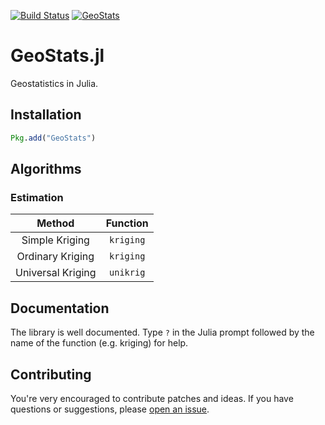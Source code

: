 [![Build Status](https://travis-ci.org/juliohm/GeoStats.jl.svg?branch=master)](https://travis-ci.org/juliohm/GeoStats.jl)
[![GeoStats](http://pkg.julialang.org/badges/GeoStats_nightly.svg)](http://pkg.julialang.org/?pkg=GeoStats&ver=nightly)

GeoStats.jl
===========

Geostatistics in Julia.

Installation
------------

```julia
Pkg.add("GeoStats")
```

Algorithms
----------

### Estimation

Method | Function
:-----:|:--------:
Simple Kriging | `kriging`
Ordinary Kriging | `kriging`
Universal Kriging | `unikrig`

Documentation
-------------

The library is well documented. Type `?` in the Julia prompt followed by the name of the function (e.g. kriging) for help.

Contributing
------------

You're very encouraged to contribute patches and ideas. If you have questions or suggestions, please [open an issue](https://github.com/juliohm/GeoStats.jl/issues).
